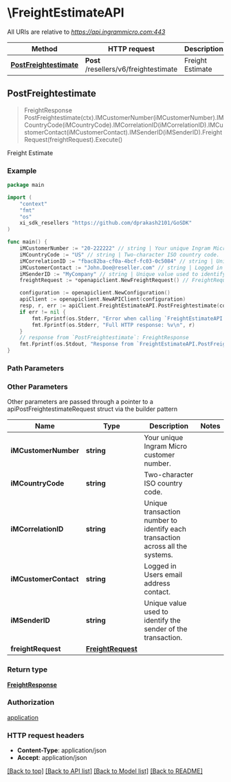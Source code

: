 # \FreightEstimateAPI

All URIs are relative to *https://api.ingrammicro.com:443*

Method | HTTP request | Description
------------- | ------------- | -------------
[**PostFreightestimate**](FreightEstimateAPI.md#PostFreightestimate) | **Post** /resellers/v6/freightestimate | Freight Estimate



## PostFreightestimate

> FreightResponse PostFreightestimate(ctx).IMCustomerNumber(iMCustomerNumber).IMCountryCode(iMCountryCode).IMCorrelationID(iMCorrelationID).IMCustomerContact(iMCustomerContact).IMSenderID(iMSenderID).FreightRequest(freightRequest).Execute()

Freight Estimate



### Example

```go
package main

import (
	"context"
	"fmt"
	"os"
	xi_sdk_resellers "https://github.com/dprakash2101/GoSDK"
)

func main() {
	iMCustomerNumber := "20-222222" // string | Your unique Ingram Micro customer number.
	iMCountryCode := "US" // string | Two-character ISO country code.
	iMCorrelationID := "fbac82ba-cf0a-4bcf-fc03-0c5084" // string | Unique transaction number to identify each transaction across all the systems.
	iMCustomerContact := "John.Doe@reseller.com" // string | Logged in Users email address contact.
	iMSenderID := "MyCompany" // string | Unique value used to identify the sender of the transaction. (optional)
	freightRequest := *openapiclient.NewFreightRequest() // FreightRequest |  (optional)

	configuration := openapiclient.NewConfiguration()
	apiClient := openapiclient.NewAPIClient(configuration)
	resp, r, err := apiClient.FreightEstimateAPI.PostFreightestimate(context.Background()).IMCustomerNumber(iMCustomerNumber).IMCountryCode(iMCountryCode).IMCorrelationID(iMCorrelationID).IMCustomerContact(iMCustomerContact).IMSenderID(iMSenderID).FreightRequest(freightRequest).Execute()
	if err != nil {
		fmt.Fprintf(os.Stderr, "Error when calling `FreightEstimateAPI.PostFreightestimate``: %v\n", err)
		fmt.Fprintf(os.Stderr, "Full HTTP response: %v\n", r)
	}
	// response from `PostFreightestimate`: FreightResponse
	fmt.Fprintf(os.Stdout, "Response from `FreightEstimateAPI.PostFreightestimate`: %v\n", resp)
}
```

### Path Parameters



### Other Parameters

Other parameters are passed through a pointer to a apiPostFreightestimateRequest struct via the builder pattern


Name | Type | Description  | Notes
------------- | ------------- | ------------- | -------------
 **iMCustomerNumber** | **string** | Your unique Ingram Micro customer number. | 
 **iMCountryCode** | **string** | Two-character ISO country code. | 
 **iMCorrelationID** | **string** | Unique transaction number to identify each transaction across all the systems. | 
 **iMCustomerContact** | **string** | Logged in Users email address contact. | 
 **iMSenderID** | **string** | Unique value used to identify the sender of the transaction. | 
 **freightRequest** | [**FreightRequest**](FreightRequest.md) |  | 

### Return type

[**FreightResponse**](FreightResponse.md)

### Authorization

[application](../README.md#application)

### HTTP request headers

- **Content-Type**: application/json
- **Accept**: application/json

[[Back to top]](#) [[Back to API list]](../README.md#documentation-for-api-endpoints)
[[Back to Model list]](../README.md#documentation-for-models)
[[Back to README]](../README.md)

